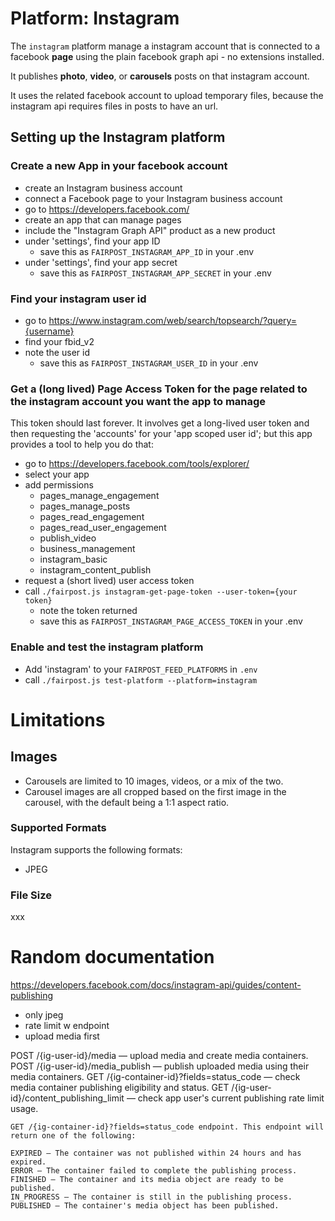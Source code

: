 # Platform: Instagram

The `instagram` platform manage a instagram account 
that is connected to a facebook **page**
using the plain facebook graph api - no extensions installed.

It publishes **photo**, **video**, or 
**carousels** posts on that instagram account.

It uses the related facebook account to
upload temporary files, because the instagram
api requires files in posts to have an url.

## Setting up the Instagram platform


### Create a new App in your facebook account
 - create an Instagram business account
 - connect a Facebook page to your Instagram business account
 - go to https://developers.facebook.com/
 - create an app that can manage pages 
 - include the "Instagram Graph API" product as a new product 
 - under 'settings', find your app ID 
   - save this as `FAIRPOST_INSTAGRAM_APP_ID` in your .env
 - under 'settings', find your app secret
   - save this as `FAIRPOST_INSTAGRAM_APP_SECRET` in your .env


### Find your instagram user id 
  - go to https://www.instagram.com/web/search/topsearch/?query={username}
  - find your fbid_v2 
  - note the user id 
    - save this as `FAIRPOST_INSTAGRAM_USER_ID` in your .env

### Get a (long lived) Page Access Token for the page related to the instagram account you want the app to manage

This token should last forever. It involves get a long-lived user token and then requesting the 'accounts' for your 'app scoped user id'; but this app provides a tool to help you do that: 

 - go to https://developers.facebook.com/tools/explorer/
 - select your app 
 - add permissions
   - pages_manage_engagement
   - pages_manage_posts
   - pages_read_engagement
   - pages_read_user_engagement
   - publish_video
   - business_management
   - instagram_basic
   - instagram_content_publish
 - request a (short lived) user access token
 - call `./fairpost.js instagram-get-page-token --user-token={your token}`
   - note the token returned 
   - save this as `FAIRPOST_INSTAGRAM_PAGE_ACCESS_TOKEN` in your .env

### Enable and test the instagram platform
 - Add 'instagram' to your `FAIRPOST_FEED_PLATFORMS` in `.env`
 - call `./fairpost.js test-platform --platform=instagram`

# Limitations 

## Images 

- Carousels are limited to 10 images, videos, or a mix of the two.
- Carousel images are all cropped based on the first image in the carousel, with the default being a 1:1 aspect ratio.


### Supported Formats
Instagram supports the following formats:
 - JPEG

### File Size

xxx

# Random documentation

https://developers.facebook.com/docs/instagram-api/guides/content-publishing

- only jpeg
- rate limit w endpoint
- upload media first

POST /{ig-user-id}/media — upload media and create media containers.
POST /{ig-user-id}/media_publish — publish uploaded media using their media containers.
GET /{ig-container-id}?fields=status_code — check media container publishing eligibility and status.
GET /{ig-user-id}/content_publishing_limit — check app user's current publishing rate limit usage.

~~~
GET /{ig-container-id}?fields=status_code endpoint. This endpoint will return one of the following:

EXPIRED — The container was not published within 24 hours and has expired.
ERROR — The container failed to complete the publishing process.
FINISHED — The container and its media object are ready to be published.
IN_PROGRESS — The container is still in the publishing process.
PUBLISHED — The container's media object has been published.
